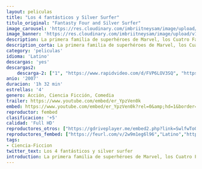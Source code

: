 ```yaml
---
layout: peliculas
title: "Los 4 fantásticos y Silver Surfer"
titulo_original: "Fantasty Four and Silver Surfer"
image_carousel: 'https://res.cloudinary.com/imbriitneysam/image/upload/v1557618172/fantastico2-min.jpg'
image_banner: 'https://res.cloudinary.com/imbriitneysam/image/upload/v1557618173/fantastico-banner-min.jpg'
description: La primera familia de superhéroes de Marvel, los Cuatro Fantásticos, se enfrentan a su mayor reto hasta la fecha cuando un enigmático heraldo intergaláctico, Estela Plateada, llega a la Tierra para prepararla para su destrucción. Mientras Estela Plateada recorre el mundo sembrando la destrucción, Reed, Sue, Johnny y Ben deben desentrañar el misterio de dicho personaje, y hacer frente al sorprendente regreso de su mortal enemigo el Doctor Muerte, antes de perder toda esperanza.
description_corta: La primera familia de superhéroes de Marvel, los Cuatro Fantásticos, se enfrentan a su mayor reto hasta la fecha cuando un enigmático heraldo intergaláctico, Estela Plateada, llega a la Tierra para prepararla para su destrucción. Mientras Estela Plateada recorre el mundo sembrando la destrucción, Reed, Sue, Johnny y Ben deben desentrañar el misterio de dicho personaje, y hacer frente al sorprendente regreso de su mortal enemigo el Doctor Muerte, antes de perder toda esperanza.....
category: 'peliculas'
idioma: 'Latino'
descargas: 'yes'
descargas2:
    descarga-2: ["1", "https://www.rapidvideo.com/d/FVP6LOV3SQ", "https://www.google.com/s2/favicons?domain=www.rapidvideo.com","RapidVideo","https://res.cloudinary.com/imbriitneysam/image/upload/v1541473684/mexico.png", "Latino", "Full HD"]
anio: '2007'
duracion: '1h 32 min'
estrellas: '4'
genero: Acción, Ciencia Ficción, Comedia
trailer: https://www.youtube.com/embed/er_YpzVen0k
embed: https://www.youtube.com/embed/er_YpzVen0k?rel=0&amp;hd=1&border=0&wmode=opaque&enablejsapi=1&modestbranding=1&controls=1&showinfo=1
reproductor: fembed
clasificacion: '+5'
calidad: 'Full HD'
reproductores_otros: ["https://gdriveplayer.me/embed2.php?link=SwlfwToQHZZP96fs%252B2EkMAKgXzSsHJPuOqY8A4FSN%252BUZHwwmpTK1UdRQtTEsoe9Yz8z%252FH7TpQdUmAXNfwM5uwp8RY3idpFJr%252Fd2yb0Ixlr5exdvWOBVmNO2IyDoWigiZ3jdfKo6ckdehXGv3Iun0vPE5zJN6vHPEilooLKVXxJ3Jz8J1cuVDAisvgcHc6ofIc%253D","Latino","https://www.zembed.to/public/dist/asteroid.html?id=243db8bc6c1bf5cf8030bd1700b422ba&title=Fantastic%20Four:%20Rise%20of%20the%20Silver%20Surfer","Latino","https://gdriveplayer.me/embed2.php?link=jibOrUREQHHw5YeIQWXyqwF0wtgW1tMQcpa%252BlGliY7ipUPTjOZ9pTt%252FBtNe54Ufc5gJNFm9wWLXmNc17mAmDz1n6gLBzmn06k0ShKDlIXycjUrfO9aJxROZUax9Y71XVN946nzBA0gcr8fHMC4soEPCOd72bqca%252By8vnIKJpdNg%252FUf9UNrFLjjlVHpv2WT%252F1c%253D","Latino","https://mstream.space/gvkkymbuxvix","Latino"]
reproductores_fembed: ["https://feurl.com/v/2w9m1eg6l96","Latino","https://animekao.xyz/v/yx937qqyqvl","Latino"]
tags:
- Ciencia-Ficcion
twitter_text: Los 4 fantásticos y silver surfer
introduction: La primera familia de superhéroes de Marvel, los Cuatro Fantásticos, se enfrentan a su mayor reto hasta la fecha cuando un enigmático heraldo intergaláctico, Estela Plateada, llega a la Tierra para prepararla para su destrucción. Mientras Estela Plateada recorre el mundo sembrando la destrucción, Reed, Sue, Johnny y Ben deben desentrañar el misterio de dicho personaje, y hacer frente al sorprendente regreso de su mortal enemigo el Doctor Muerte, antes de perder toda esperanza.
---
```












